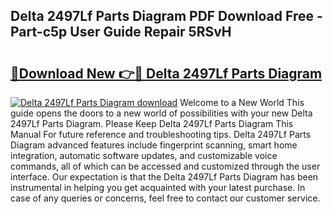 ## Delta 2497Lf Parts Diagram PDF Download Free - Part-c5p User Guide Repair 5RSvH

# <h2><a href="http://dfjuk2j.blite.top/?on=Delta+2497Lf+Parts+Diagram">🔗Download New 👉🔴 Delta 2497Lf Parts Diagram</a></h2>

[![Delta 2497Lf Parts Diagram download](https://i.imgur.com/lujVjoI.png)](http://dfjuk2j.blite.top/?on=Delta+2497Lf+Parts+Diagram)
Welcome to a New World This guide opens the doors to a new world of possibilities with your new Delta 2497Lf Parts Diagram. Please Keep Delta 2497Lf Parts Diagram This Manual For future reference and troubleshooting tips. Delta 2497Lf Parts Diagram advanced features include fingerprint scanning, smart home integration, automatic software updates, and customizable voice commands, all of which can be accessed and customized through the user interface. Our expectation is that the Delta 2497Lf Parts Diagram has been instrumental in helping you get acquainted with your latest purchase. In case of any queries or concerns, feel free to contact our customer service.
